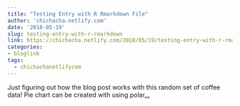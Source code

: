 ```yaml
---
title: "Testing Entry with R Rmarkdown File"
author: 'chichacha.netlify.com'
date: '2018-05-19'
slug: testing-entry-with-r-rmarkdown
link: https://chichacha.netlify.com/2018/05/19/testing-entry-with-r-rmarkdown-file/
categories:
- bloglink
tags:
  - chichachanetlifycom
---
```


Just figuring out how the blog post works with this random set of coffee data! Pie chart can be created with using polar[... <i class="fas fa-external-link-alt"></i>](https://chichacha.netlify.com/2018/05/19/testing-entry-with-r-rmarkdown-file/)

